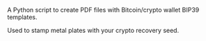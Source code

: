 A Python script to create PDF files with Bitcoin/crypto wallet BIP39 templates.

Used to stamp metal plates with your crypto recovery seed.
